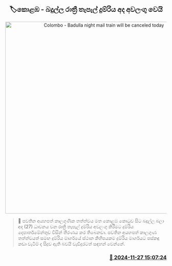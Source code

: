 <p align='center'><b><h2 align='center' title='Colombo - Badulla night mail train will be canceled today'>🏷කොළඹ - බදුල්ල රාත්‍රී තැපැල් දුම්රිය අද අවලංගු වෙයි</h2></b></p>
<p align='center'><img src='https://helakuru.sgp1.cdn.digitaloceanspaces.com/esana/images/lib/train-22[1].jpg' width='600' alt='Colombo - Badulla night mail train will be canceled today'></p>

>📝 පවතින අයහපත් කාලගුණික තත්ත්වය මත කොළඹ කොටුව සිට බදුල්ල බලා අද (27) ධාවනය වන රාත්‍රී තැපැල් දුම්රිය අවලංගු කිරීමට දුම්රිය දෙපාර්තමේන්තුව විසින් තීරණය කර තිබෙනවා.
පවතින අයහපත් කාලගුණ තත්ත්වයත් සමඟ දුම්රිය මාර්ගයේ ස්ථාන කිහිපයකම දුම්රිය මාර්ගයට පස්කඳු කඩා වැටීම් ද සිදුව ඇති බවයි වැඩිදුරටත් සඳහන් වෙන්නේ.


<h3 align='right'><a href='https://www.helakuru.lk/esana/p/105511/'>📅 2024-11-27 15:07:24</a></h3>
